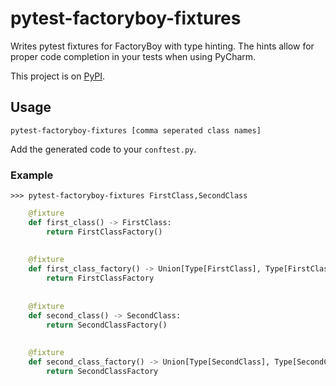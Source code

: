 # pytest-factoryboy-fixtures
Writes pytest fixtures for FactoryBoy with type hinting. The hints allow for proper code completion in your tests when using PyCharm.

This project is on [PyPI](https://pypi.org/project/pytest-factoryboy-fixtures/).

## Usage
`pytest-factoryboy-fixtures [comma seperated class names]`

Add the generated code to your `conftest.py`.

### Example

`>>> pytest-factoryboy-fixtures FirstClass,SecondClass`
```python
    @fixture
    def first_class() -> FirstClass:
        return FirstClassFactory()
        
        
    @fixture
    def first_class_factory() -> Union[Type[FirstClass], Type[FirstClassFactory]]:
        return FirstClassFactory
        
        
    @fixture
    def second_class() -> SecondClass:
        return SecondClassFactory()
        
        
    @fixture
    def second_class_factory() -> Union[Type[SecondClass], Type[SecondClassFactory]]:
        return SecondClassFactory
```

